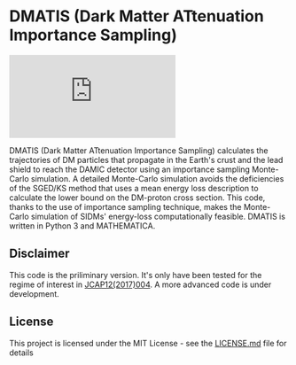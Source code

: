 # DMATIS (Dark Matter ATtenuation Importance Sampling)
![DAMIC_visulization](https://raw.githubusercontent.com/msm550/DMATIS/DAMIC_demostration.pdf)



DMATIS (Dark Matter ATtenuation Importance Sampling) calculates the trajectories of DM particles that propagate in the Earth's crust and the lead shield to reach the DAMIC detector using an importance sampling Monte-Carlo simulation. A detailed Monte-Carlo simulation avoids the deficiencies of the SGED/KS method that uses a mean energy loss description to calculate the lower bound on the DM-proton cross section. This code, thanks to the use of importance sampling technique, makes the Monte-Carlo simulation of SIDMs' energy-loss computationally feasible. DMATIS is written in Python 3 and MATHEMATICA.

## Disclaimer
This code is the priliminary version. It's only have been tested for the regime of interest in [JCAP12(2017)004](http://iopscience.iop.org/article/10.1088/1475-7516/2017/12/004/meta).
A more advanced code is under development.

## License
This project is licensed under the MIT License - see the [LICENSE.md](LICENSE.md) file for details
